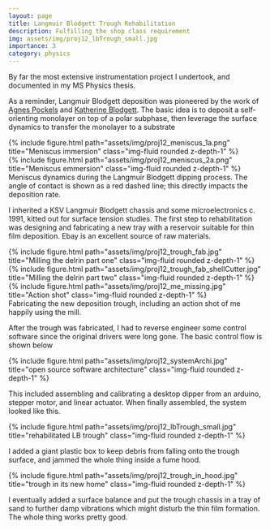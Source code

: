 ```yaml
---
layout: page
title: Langmuir Blodgett Trough Rehabilitation
description: Fulfilling the shop class requirement
img: assets/img/proj12_lbTrough_small.jpg
importance: 3
category: physics
---
```


By far the most extensive instrumentation project I undertook, and documented in my MS Physics thesis.

As a reminder, Langmuir Blodgett deposition was pioneered by the work of <a href="https://en.wikipedia.org/wiki/Agnes_Pockels">Agnes Pockels</a> and <a href="https://en.wikipedia.org/wiki/Katharine_Burr_Blodgett">Katherine Blodgett</a>.  The basic idea is to deposit a self-orienting monolayer on top of a polar subphase, then leverage the surface dynamics to transfer the monolayer to a substrate

<div class="row">
    <div class="col-sm mt-3 mt-md-0">
        {% include figure.html path="assets/img/proj12_meniscus_1a.png" title="Meniscus immersion" class="img-fluid rounded z-depth-1" %}
    </div>
    <div class="col-sm mt-3 mt-md-0">
    {% include figure.html path="assets/img/proj12_meniscus_2a.png" title="Meniscus emmersion" class="img-fluid rounded z-depth-1" %}
    </div>
</div>
<div class="caption">
    Meniscus dynamics during the Langmuir Blodgett dipping process.  The angle of contact is shown as a red dashed line; this directly impacts the deposition rate.
</div>

I inherited a KSV Langmuir Blodgett chassis and some microelectronics c. 1991, kitted out for surface tension studies.  The first step to rehabilitation was designing and fabricating a new tray with a reservoir suitable for thin film deposition.  Ebay is an excellent source of raw materials.

<div class="row">
    <div class="col-sm mt-3 mt-md-0">
        {% include figure.html path="assets/img/proj12_trough_fab.jpg" title="Milling the delrin part one" class="img-fluid rounded z-depth-1" %}
    </div>
    <div class="col-sm mt-3 mt-md-0">
    {% include figure.html path="assets/img/proj12_trough_fab_shellCutter.jpg" title="Milling the delrin part two" class="img-fluid rounded z-depth-1" %}
    </div>
    <div class="col-sm mt-3 mt-md-0">
    {% include figure.html path="assets/img/proj12_me_missing.jpg" title="Action shot" class="img-fluid rounded z-depth-1" %}
    </div>
</div>
<div class="caption">
    Fabricating the new deposition trough, including an action shot of me happily using the mill.  
</div>

After the trough was fabricated, I had to reverse engineer some control software since the original drivers were long gone.  The basic control flow is shown below

<div class="row">
    <div class="col-sm mt-3 mt-md-0">
        {% include figure.html path="assets/img/proj12_systemArchi.jpg" title="open source software architecture" class="img-fluid rounded z-depth-1" %}
    </div>
</div>

This included assembling and calibrating a desktop dipper from an arduino, stepper motor, and linear actuator.  When finally assembled, the system looked like this.

<div class="row">
    <div class="col-sm mt-3 mt-md-0">
        {% include figure.html path="assets/img/proj12_lbTrough_small.jpg" title="rehabilitated LB trough" class="img-fluid rounded z-depth-1" %}
    </div>
</div>

I added a giant plastic box to keep debris from falling onto the trough surface, and jammed the whole thing inside a fume hood.

<div class="row">
    <div class="col-sm mt-3 mt-md-0">
        {% include figure.html path="assets/img/proj12_trough_in_hood.jpg" title="trough in its new home" class="img-fluid rounded z-depth-1" %}
    </div>
</div>

I eventually added a surface balance and put the trough chassis in a tray of sand to further damp vibrations which might disturb the thin film formation.  The whole thing works pretty good.

